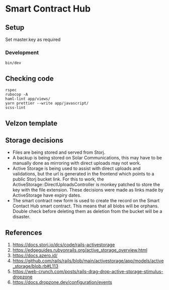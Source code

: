 # Smart Contract Hub

## Setup
Set master.key as required

### Development

```
bin/dev
```

## Checking code
```
rspec
rubocop -A
haml-lint app/views/
yarn prettier --write app/javascript/
scss-lint
```

## Velzon template 

## Storage decisions

- Files are being stored and served from Storj.
- A backup is being stored on Solar Communications, this may have to be manually done as mirroring with direct uploads may not work.
- Active Storage is being used to assist with direct uploads and validations, but the url is generated in the frontend which points to a public Storj bucket link. For this to work, the ActiveStorage::DirectUploadsController is monkey patched to store the key with the file extension. These decisions were made as links made by ActiveStorage have expiry dates.
- The smart contract new form is used to create the record on the Smart Contact Hub smart contract. This means that all blobs will be orphans. Double check before deleting them as deletion from the bucket will be a disaster.

## References

1. https://docs.storj.io/dcs/code/rails-activestorage
2. https://edgeguides.rubyonrails.org/active_storage_overview.html
3. https://docs.azero.id/
4. https://github.com/rails/rails/blob/main/activestorage/app/models/active_storage/blob.rb#L113
5. https://web-crunch.com/posts/rails-drag-drop-active-storage-stimulus-dropzone
6. https://docs.dropzone.dev/configuration/events
